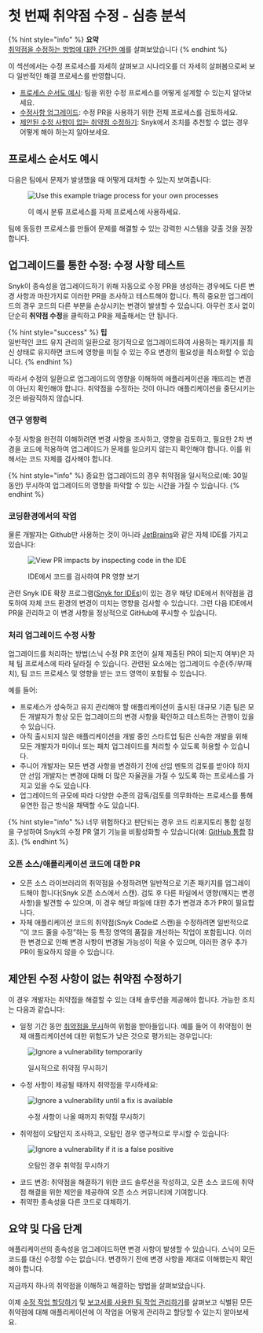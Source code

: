 # 첫 번째 취약점 수정 - 심층 분석

{% hint style="info" %}
**요약**\
[취약점을 수정하는 방법에 대한 간단한 예](fix-your-first-vulnerability.md)를 살펴보았습니다
{% endhint %}

이 섹션에서는 수정 프로세스를 자세히 살펴보고 시나리오를 더 자세히 살펴봄으로써 보다 일반적인 해결 프로세스를 반영합니다.

* [프로세스 순서도 예시](fix-your-first-vulnerability-deeper-dive.md#example-process-flowchart): 팀을 위한 수정 프로세스를 어떻게 설계할 수 있는지 알아보세요.
* [수정사항 업그레이드](fix-your-first-vulnerability-deeper-dive.md#fix-by-upgrade-test-your-fixes): 수정 PR을 사용하기 위한 전체 프로세스를 검토하세요.
* [제안된 수정 사항이 없는 취약점 수정하기](fix-your-first-vulnerability-deeper-dive.md#fixing-a-vulnerability-with-no-suggested-fix): Snyk에서 조치를 추천할 수 없는 경우 어떻게 해야 하는지 알아보세요.

## 프로세스 순서도 예시

다음은 팀에서 문제가 발생했을 때 어떻게 대처할 수 있는지 보여줍니다:

<figure><img src="../../.gitbook/assets/image (371).png" alt="Use this example triage process for your own processes"><figcaption><p>이 예시 분류 프로세스를 자체 프로세스에 사용하세요.</p></figcaption></figure>

팀에 동등한 프로세스를 만들어 문제를 해결할 수 있는 강력한 시스템을 갖출 것을 권장합니다.

## 업그레이드를 통한 수정: 수정 사항 테스트

Snyk이 종속성을 업그레이드하기 위해 자동으로 수정 PR을 생성하는 경우에도 다른 변경 사항과 마찬가지로 이러한 PR을 조사하고 테스트해야 합니다. 특히 중요한 업그레이드의 경우 코드의 다른 부분을 손상시키는 변경이 발생할 수 있습니다. 아무런 조사 없이 단순히 **취약점 수정**을 클릭하고 PR을 제출해서는 안 됩니다.

{% hint style="success" %}
**팁**\
일반적인 코드 유지 관리의 일환으로 정기적으로 업그레이드하여 사용하는 패키지를 최신 상태로 유지하면 코드에 영향을 미칠 수 있는 주요 변경의 필요성을 최소화할 수 있습니다.
{% endhint %}

따라서 수정의 일환으로 업그레이드의 영향을 이해하여 애플리케이션을 깨뜨리는 변경이 아닌지 확인해야 합니다. 취약점을 수정하는 것이 아니라 애플리케이션을 중단시키는 것은 바람직하지 않습니다.

### 연구 영향력

수정 사항을 완전히 이해하려면 변경 사항을 조사하고, 영향을 검토하고, 필요한 2차 변경을 코드에 적용하여 업그레이드가 문제를 일으키지 않는지 확인해야 합니다. 이를 위해서는 코드 자체를 검사해야 합니다.

{% hint style="info" %}
중요한 업그레이드의 경우 취약점을 일시적으로(예: 30일 동안) 무시하여 업그레이드의 영향을 파악할 수 있는 시간을 가질 수 있습니다.
{% endhint %}

### &#x20;코딩환경에서의 작업

물론 개발자는 Github만 사용하는 것이 아니라 [JetBrains](../../integrate-with-snyk/ide-tools/jetbrains-plugins/)와 같은 자체 IDE를 가지고 있습니다:

<figure><img src="../../.gitbook/assets/image (387) (1).png" alt="View PR impacts by inspecting code in the IDE"><figcaption><p>IDE에서 코드를 검사하여 PR 영향 보기</p></figcaption></figure>

관련 Snyk IDE 확장 프로그램([Snyk for IDEs](../../integrate-with-snyk/ide-tools/))이 있는 경우 해당 IDE에서 취약점을 검토하여 자체 코드 환경의 변경이 미치는 영향을 검사할 수 있습니다. 그런 다음 IDE에서 PR을 관리하고 이 변경 사항을 정상적으로 GitHub에 푸시할 수 있습니다.

### 처리 업그레이드 수정 사항

업그레이드를 처리하는 방법(스닉 수정 PR 조언이 실제 제출된 PR이 되는지 여부)은 자체 팀 프로세스에 따라 달라질 수 있습니다. 관련된 요소에는 업그레이드 수준(주/부/패치), 팀 코드 프로세스 및 영향을 받는 코드 영역이 포함될 수 있습니다.

예를 들어:

* 프로세스가 성숙하고 유지 관리해야 할 애플리케이션이 출시된 대규모 기존 팀은 모든 개발자가 항상 모든 업그레이드의 변경 사항을 확인하고 테스트하는 관행이 있을 수 있습니다.
* 아직 출시되지 않은 애플리케이션을 개발 중인 스타트업 팀은 신속한 개발을 위해 모든 개발자가 마이너 또는 패치 업그레이드를 처리할 수 있도록 허용할 수 있습니다.
* 주니어 개발자는 모든 변경 사항을 변경하기 전에 선임 멘토의 검토를 받아야 하지만 선임 개발자는 변경에 대해 더 많은 자율권을 가질 수 있도록 하는 프로세스를 가지고 있을 수도 있습니다.
* 업그레이드의 규모에 따라 다양한 수준의 감독/검토를 의무화하는 프로세스를 통해 유연한 접근 방식을 채택할 수도 있습니다.

{% hint style="info" %}
너무 위험하다고 판단되는 경우 코드 리포지토리 통합 설정을 구성하여 Snyk의 수정 PR 열기 기능을 비활성화할 수 있습니다(예: [GitHub 통합](../../integrate-with-snyk/git-repositories-scms-integrations-with-snyk/snyk-github-integration.md) 참조).
{% endhint %}

### 오픈 소스/애플리케이션 코드에 대한 PR

* 오픈 소스 라이브러리의 취약점을 수정하려면 일반적으로 기존 패키지를 업그레이드해야 합니다(Snyk 오픈 소스에서 스캔). 검토 후 다른 파일에서 영향(깨지는 변경 사항)을 발견할 수 있으며, 이 경우 해당 파일에 대한 추가 변경과 추가 PR이 필요합니다.
* 자체 애플리케이션 코드의 취약점(Snyk Code로 스캔)을 수정하려면 일반적으로 “이 코드 줄을 수정”하는 등 특정 영역의 품질을 개선하는 작업이 포함됩니다. 이러한 변경으로 인해 변경 사항이 변경될 가능성이 적을 수 있으며, 이러한 경우 추가 PR이 필요하지 않을 수 있습니다.

## 제안된 수정 사항이 없는 취약점 수정하기

이 경우 개발자는 취약점을 해결할 수 있는 대체 솔루션을 제공해야 합니다. 가능한 조치는 다음과 같습니다:

* 일정 기간 동안 [취약점을 무시](../../scan-with-snyk/find-and-manage-priority-issues/ignore-issues/)하여 위험을 받아들입니다. 예를 들어 이 취약점이 현재 애플리케이션에 대한 위험도가 낮은 것으로 평가되는 경우입니다:

<figure><img src="../../.gitbook/assets/Screenshot 2022-07-20 at 16.48.59.png" alt="Ignore a vulnerability temporarily"><figcaption><p>일시적으로 취약점 무시하기</p></figcaption></figure>

* 수정 사항이 제공될 때까지 취약점을 무시하세요:

<figure><img src="../../.gitbook/assets/image (70) (4) (1).png" alt="Ignore a vulnerability until a fix is available"><figcaption><p>수정 사항이 나올 때까지 취약점 무시하기</p></figcaption></figure>

* 취약점이 오탐인지 조사하고, 오탐인 경우 영구적으로 무시할 수 있습니다:

<figure><img src="../../.gitbook/assets/Screenshot 2022-07-20 at 16.46.09.png" alt="Ignore a vulnerability if it is a false positive"><figcaption><p>오탐인 경우 취약점 무시하기</p></figcaption></figure>

* 코드 변경: 취약점을 해결하기 위한 코드 솔루션을 작성하고, 오픈 소스 코드에 취약점 해결을 위한 제안을 제공하여 오픈 소스 커뮤니티에 기여합니다.
* 취약한 종속성을 다른 코드로 대체하기.

## 요약 및 다음 단계

애플리케이션의 종속성을 업그레이드하면 변경 사항이 발생할 수 있습니다. 스닉이 모든 코드를 대신 수정할 수는 없습니다. 변경하기 전에 변경 사항을 제대로 이해했는지 확인해야 합니다.

지금까지 하나의 취약점을 이해하고 해결하는 방법을 살펴보았습니다.

이제 [수정 작업 할당하기](assign-fix-work.md) 및 [보고서를 사용한 팀 작업 관리하기](use-reports-in-managing-risk.md)를 살펴보고 식별된 모든 취약점에 대해 애플리케이션에 이 작업을 어떻게 관리하고 할당할 수 있는지 알아보세요.
